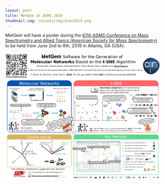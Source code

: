```yaml
---
layout: post
title: MetGem at ASMS 2019
thumbnail-img: /assets/img/asms2019.png
---
```


MetGem will have a poster during the [67th ASMS Conference on Mass Spectrometry and Allied Topics (*American Society for Mass Spectrometry*)](https://www.asms.org/conferences/annual-conference/annual-conference-homepage) to be held from June 2nd to 6th, 2019 in Atlanta, GA (USA).

[![Poster MetGem ASMS 2019](/assets/img/Poster_MetGem_ASMS_2019.jpeg "Download the ASMS 2019 MetGem poster")](/assets/downloads/Poster_MetGem_ASMS_2019.pdf)